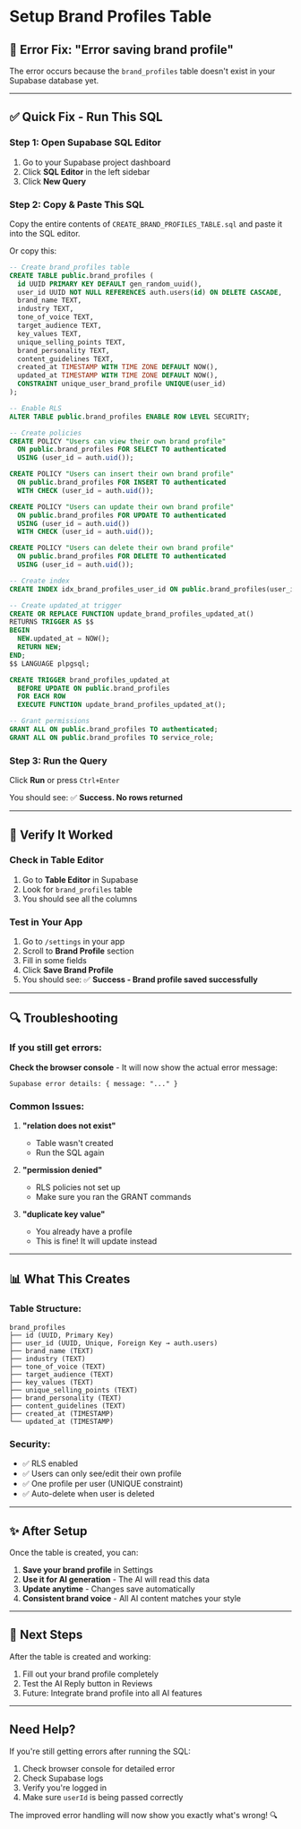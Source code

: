 # Setup Brand Profiles Table

## 🚨 Error Fix: "Error saving brand profile"

The error occurs because the `brand_profiles` table doesn't exist in your Supabase database yet.

---

## ✅ Quick Fix - Run This SQL

### Step 1: Open Supabase SQL Editor

1. Go to your Supabase project dashboard
2. Click **SQL Editor** in the left sidebar
3. Click **New Query**

### Step 2: Copy & Paste This SQL

Copy the entire contents of `CREATE_BRAND_PROFILES_TABLE.sql` and paste it into the SQL editor.

Or copy this:

```sql
-- Create brand_profiles table
CREATE TABLE public.brand_profiles (
  id UUID PRIMARY KEY DEFAULT gen_random_uuid(),
  user_id UUID NOT NULL REFERENCES auth.users(id) ON DELETE CASCADE,
  brand_name TEXT,
  industry TEXT,
  tone_of_voice TEXT,
  target_audience TEXT,
  key_values TEXT,
  unique_selling_points TEXT,
  brand_personality TEXT,
  content_guidelines TEXT,
  created_at TIMESTAMP WITH TIME ZONE DEFAULT NOW(),
  updated_at TIMESTAMP WITH TIME ZONE DEFAULT NOW(),
  CONSTRAINT unique_user_brand_profile UNIQUE(user_id)
);

-- Enable RLS
ALTER TABLE public.brand_profiles ENABLE ROW LEVEL SECURITY;

-- Create policies
CREATE POLICY "Users can view their own brand profile"
  ON public.brand_profiles FOR SELECT TO authenticated
  USING (user_id = auth.uid());

CREATE POLICY "Users can insert their own brand profile"
  ON public.brand_profiles FOR INSERT TO authenticated
  WITH CHECK (user_id = auth.uid());

CREATE POLICY "Users can update their own brand profile"
  ON public.brand_profiles FOR UPDATE TO authenticated
  USING (user_id = auth.uid())
  WITH CHECK (user_id = auth.uid());

CREATE POLICY "Users can delete their own brand profile"
  ON public.brand_profiles FOR DELETE TO authenticated
  USING (user_id = auth.uid());

-- Create index
CREATE INDEX idx_brand_profiles_user_id ON public.brand_profiles(user_id);

-- Create updated_at trigger
CREATE OR REPLACE FUNCTION update_brand_profiles_updated_at()
RETURNS TRIGGER AS $$
BEGIN
  NEW.updated_at = NOW();
  RETURN NEW;
END;
$$ LANGUAGE plpgsql;

CREATE TRIGGER brand_profiles_updated_at
  BEFORE UPDATE ON public.brand_profiles
  FOR EACH ROW
  EXECUTE FUNCTION update_brand_profiles_updated_at();

-- Grant permissions
GRANT ALL ON public.brand_profiles TO authenticated;
GRANT ALL ON public.brand_profiles TO service_role;
```

### Step 3: Run the Query

Click **Run** or press `Ctrl+Enter`

You should see: ✅ **Success. No rows returned**

---

## 🧪 Verify It Worked

### Check in Table Editor

1. Go to **Table Editor** in Supabase
2. Look for `brand_profiles` table
3. You should see all the columns

### Test in Your App

1. Go to `/settings` in your app
2. Scroll to **Brand Profile** section
3. Fill in some fields
4. Click **Save Brand Profile**
5. You should see: ✅ **Success - Brand profile saved successfully**

---

## 🔍 Troubleshooting

### If you still get errors:

**Check the browser console** - It will now show the actual error message:
```
Supabase error details: { message: "..." }
```

### Common Issues:

1. **"relation does not exist"**
   - Table wasn't created
   - Run the SQL again

2. **"permission denied"**
   - RLS policies not set up
   - Make sure you ran the GRANT commands

3. **"duplicate key value"**
   - You already have a profile
   - This is fine! It will update instead

---

## 📊 What This Creates

### Table Structure:
```
brand_profiles
├── id (UUID, Primary Key)
├── user_id (UUID, Unique, Foreign Key → auth.users)
├── brand_name (TEXT)
├── industry (TEXT)
├── tone_of_voice (TEXT)
├── target_audience (TEXT)
├── key_values (TEXT)
├── unique_selling_points (TEXT)
├── brand_personality (TEXT)
├── content_guidelines (TEXT)
├── created_at (TIMESTAMP)
└── updated_at (TIMESTAMP)
```

### Security:
- ✅ RLS enabled
- ✅ Users can only see/edit their own profile
- ✅ One profile per user (UNIQUE constraint)
- ✅ Auto-delete when user is deleted

---

## ✨ After Setup

Once the table is created, you can:

1. **Save your brand profile** in Settings
2. **Use it for AI generation** - The AI will read this data
3. **Update anytime** - Changes save automatically
4. **Consistent brand voice** - All AI content matches your style

---

## 🎯 Next Steps

After the table is created and working:

1. Fill out your brand profile completely
2. Test the AI Reply button in Reviews
3. Future: Integrate brand profile into all AI features

---

## Need Help?

If you're still getting errors after running the SQL:

1. Check browser console for detailed error
2. Check Supabase logs
3. Verify you're logged in
4. Make sure `userId` is being passed correctly

The improved error handling will now show you exactly what's wrong! 🔍
